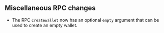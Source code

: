 Miscellaneous RPC changes
------------

- The RPC `createwallet` now has an optional `empty` argument that can be used to create an empty wallet.
